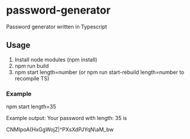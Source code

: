 # password-generator
Password generator written in Typescript

## Usage
1. Install node modules (npm install)
2. npm run build
3. npm start length=number (or npm run start-rebuild length=number to recompile TS)

### Example
npm start length=35

Example output:
Your password with length: 35 is 

CNMIpoA{HxGgWojZ\|^PXsXdPJYqN\aM_bw